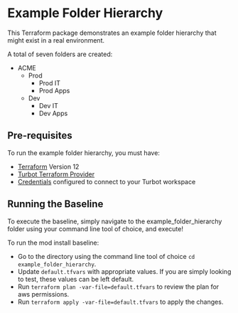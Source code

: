 # Example Folder Hierarchy

This Terraform package demonstrates an example folder hierarchy that might exist in a real environment.

A total of seven folders are created:

* ACME
    * Prod
        * Prod IT
        * Prod Apps
    * Dev
        * Dev IT
        * Dev Apps

## Pre-requisites

To run the example folder hierarchy, you must have:

- [Terraform](https://www.terraform.io) Version 12
- [Turbot Terraform Provider](https://github.com/turbotio/terraform-provider-turbot)
- [Credentials](https://turbot.com/v5/docs/reference/cli/installation#setup-your-turbot-credentials) configured to connect to your Turbot workspace

## Running the Baseline

To execute the baseline, simply navigate to the example_folder_hierarchy folder using your command line tool of choice, and execute!

To run the mod install baseline:

- Go to the directory using the command line tool of choice `cd example_folder_hierarchy`.
- Update `default.tfvars` with appropriate values. If you are simply looking to test, these values can be left default.
- Run `terraform plan -var-file=default.tfvars` to review the plan for aws permissions.
- Run `terraform apply -var-file=default.tfvars` to apply the changes.
